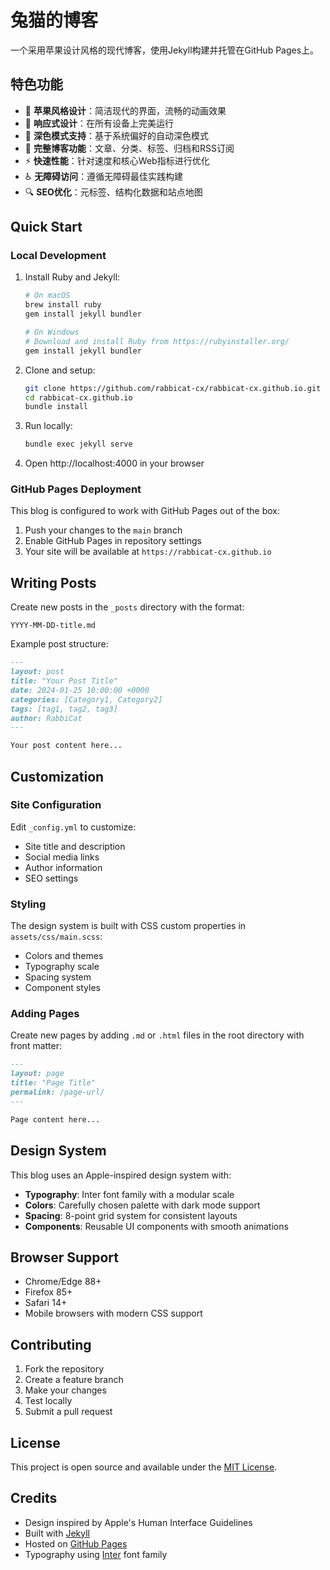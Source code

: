 # 兔猫的博客

一个采用苹果设计风格的现代博客，使用Jekyll构建并托管在GitHub Pages上。

## 特色功能

- 🎨 **苹果风格设计**：简洁现代的界面，流畅的动画效果
- 📱 **响应式设计**：在所有设备上完美运行
- 🌙 **深色模式支持**：基于系统偏好的自动深色模式
- 📝 **完整博客功能**：文章、分类、标签、归档和RSS订阅
- ⚡ **快速性能**：针对速度和核心Web指标进行优化
- ♿ **无障碍访问**：遵循无障碍最佳实践构建
- 🔍 **SEO优化**：元标签、结构化数据和站点地图

## Quick Start

### Local Development

1. Install Ruby and Jekyll:
   ```bash
   # On macOS
   brew install ruby
   gem install jekyll bundler

   # On Windows
   # Download and install Ruby from https://rubyinstaller.org/
   gem install jekyll bundler
   ```

2. Clone and setup:
   ```bash
   git clone https://github.com/rabbicat-cx/rabbicat-cx.github.io.git
   cd rabbicat-cx.github.io
   bundle install
   ```

3. Run locally:
   ```bash
   bundle exec jekyll serve
   ```

4. Open http://localhost:4000 in your browser

### GitHub Pages Deployment

This blog is configured to work with GitHub Pages out of the box:

1. Push your changes to the `main` branch
2. Enable GitHub Pages in repository settings
3. Your site will be available at `https://rabbicat-cx.github.io`

## Writing Posts

Create new posts in the `_posts` directory with the format:
```
YYYY-MM-DD-title.md
```

Example post structure:
```markdown
---
layout: post
title: "Your Post Title"
date: 2024-01-25 10:00:00 +0000
categories: [Category1, Category2]
tags: [tag1, tag2, tag3]
author: RabbiCat
---

Your post content here...
```

## Customization

### Site Configuration

Edit `_config.yml` to customize:
- Site title and description
- Social media links
- Author information
- SEO settings

### Styling

The design system is built with CSS custom properties in `assets/css/main.scss`:
- Colors and themes
- Typography scale
- Spacing system
- Component styles

### Adding Pages

Create new pages by adding `.md` or `.html` files in the root directory with front matter:
```markdown
---
layout: page
title: "Page Title"
permalink: /page-url/
---

Page content here...
```

## Design System

This blog uses an Apple-inspired design system with:

- **Typography**: Inter font family with a modular scale
- **Colors**: Carefully chosen palette with dark mode support
- **Spacing**: 8-point grid system for consistent layouts
- **Components**: Reusable UI components with smooth animations

## Browser Support

- Chrome/Edge 88+
- Firefox 85+
- Safari 14+
- Mobile browsers with modern CSS support

## Contributing

1. Fork the repository
2. Create a feature branch
3. Make your changes
4. Test locally
5. Submit a pull request

## License

This project is open source and available under the [MIT License](LICENSE).

## Credits

- Design inspired by Apple's Human Interface Guidelines
- Built with [Jekyll](https://jekyllrb.com/)
- Hosted on [GitHub Pages](https://pages.github.com/)
- Typography using [Inter](https://rsms.me/inter/) font family